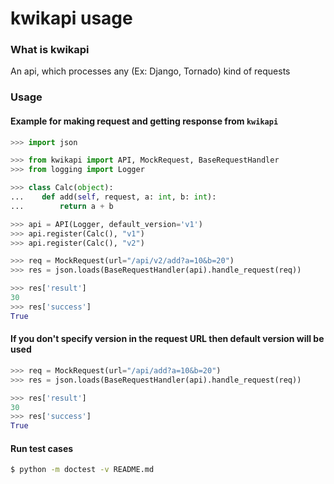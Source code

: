 # kwikapi usage
### What is kwikapi
An api, which processes any (Ex: Django, Tornado) kind of requests

### Usage

#### Example for making request and getting response from `kwikapi`
```python
>>> import json

>>> from kwikapi import API, MockRequest, BaseRequestHandler
>>> from logging import Logger

>>> class Calc(object):
...    def add(self, request, a: int, b: int):
...        return a + b

>>> api = API(Logger, default_version='v1')
>>> api.register(Calc(), "v1")
>>> api.register(Calc(), "v2")

>>> req = MockRequest(url="/api/v2/add?a=10&b=20")
>>> res = json.loads(BaseRequestHandler(api).handle_request(req))

>>> res['result']
30
>>> res['success']
True

```
#### If you don't specify version in the request URL then default version will be used
```python
>>> req = MockRequest(url="/api/add?a=10&b=20")
>>> res = json.loads(BaseRequestHandler(api).handle_request(req))

>>> res['result']
30
>>> res['success']
True

```
#### Run test cases
```bash
$ python -m doctest -v README.md
```
